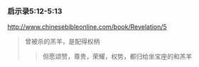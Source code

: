 ### 启示录5:12-5:13
http://www.chinesebibleonline.com/book/Revelation/5
>曾被杀的羔羊，是配得权柄
>>但愿颂赞，尊贵，荣耀，权势，都归给坐宝座的和羔羊